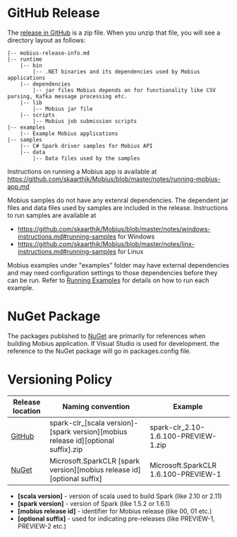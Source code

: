 # GitHub Release
The [release in GitHub](https://github.com/Microsoft/Mobius/releases) is a zip file. When you unzip that file, you will see a directory layout as follows:

````    
|-- mobius-release-info.md
|-- runtime
    |-- bin
        |-- .NET binaries and its dependencies used by Mobius applications
    |-- dependencies    
        |-- jar files Mobius depends on for functionality like CSV parsing, Kafka message processing etc.        
    |-- lib
        |-- Mobius jar file
    |-- scripts
        |-- Mobius job submission scripts
|-- examples
    |-- Example Mobius applications
|-- samples
    |-- C# Spark driver samples for Mobius API 
    |-- data    
        |-- Data files used by the samples
```` 

Instructions on running a Mobius app is available at https://github.com/skaarthik/Mobius/blob/master/notes/running-mobius-app.md

Mobius samples do not have any extenral dependencies. The dependent jar files and data files used by samples are included in the release. Instructions to run samples are available at
* https://github.com/skaarthik/Mobius/blob/master/notes/windows-instructions.md#running-samples for Windows
* https://github.com/skaarthik/Mobius/blob/master/notes/linx-instructions.md#running-samples for Linux

Mobius examples under "examples" folder may have external dependencies and may need configuration settings to those dependencies before they can be run. Refer to [Running Examples](https://github.com/Microsoft/Mobius/blob/master/notes/running-mobius-app.md#running-mobius-examples-in-local-mode) for details on how to run each example.

# NuGet Package
The packages published to [NuGet](https://www.nuget.org/packages/Microsoft.SparkCLR/) are primarily for references when building Mobius application. If Visual Studio is used for development. the reference to the NuGet package will go in packages.config file.

# Versioning Policy
|Release location|Naming convention |Example |
|----|----|----|
|[GitHub](https://github.com/Microsoft/Mobius/releases) |spark-clr_[scala version]-[spark version][mobius release id][optional suffix].zip|spark-clr_2.10-1.6.100-PREVIEW-1.zip |
|[NuGet](https://www.nuget.org/packages/Microsoft.SparkCLR/)|Microsoft.SparkCLR [spark version][mobius release id][optional suffix]|Microsoft.SparkCLR 1.6.100-PREVIEW-1 |

* **[scala version]** - version of scala used to build Spark (like 2.10 or 2.11)
* **[spark version]** - version of Spark (like 1.5.2 or 1.6.1)
* **[mobius release id]** - identifier for Mobius release (like 00, 01 etc.)
* **[optional suffix]** - used for indicating pre-releases (like PREVIEW-1, PREVIEW-2 etc.)
